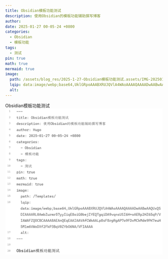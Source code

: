 ```yaml
---
title: Obsidian模板功能测试
description: 使用Obsidian的模板功能辅助撰写博客
author: 
date: 2025-01-27 00-05-24 +0800
categories:
  - Obsidian
  - 模板功能
tags:
  - 测试
pin: true
math: true
mermaid: true
image:
  path: /assets/blog_res/2025-1-27-Obsidian模板功能测试.assets/IMG-20250127002609873.png
  lqip: data:image/webp;base64,UklGRpoAAABXRUJQVlA4WAoAAAAQAAAADwAABwAAQUxQSDIAAAARL0AmbZurmr57yyIiqE8oiG0bejIYEQTgqiDA9vqnsUSI6H+oAERp2HZ65qP/VIAWAFZQOCBCAAAA8AEAnQEqEAAIAAVAfCWkAALp8sF8rgRgAP7o9FDvMCkMde9PK7euH5M1m6VWoDXf2FkP3BqV0ZYbO6NA/VFIAAAA
  alt:
---
```


Obsidian模板功能测试
![](assets/blog_res/2025-1-27-Obsidian模板功能测试.assets/IMG-20250127002609873.png)
